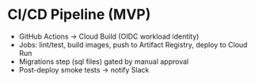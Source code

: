 # CI/CD Pipeline (MVP)

- GitHub Actions → Cloud Build (OIDC workload identity)
- Jobs: lint/test, build images, push to Artifact Registry, deploy to Cloud Run
- Migrations step (sql files) gated by manual approval
- Post-deploy smoke tests → notify Slack

